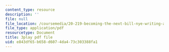 ```yaml
---
content_type: resource
description: ''
file: null
file_location: /coursemedia/20-219-becoming-the-next-bill-nye-writing-and-hosting-the-educational-show-january-iap-2015/e843df65b658d6074da473c303388fa1_3HnHQXWIFd4.pdf
file_type: application/pdf
resourcetype: Document
title: 3play pdf file
uid: e843df65-b658-d607-4da4-73c303388fa1
---
```

